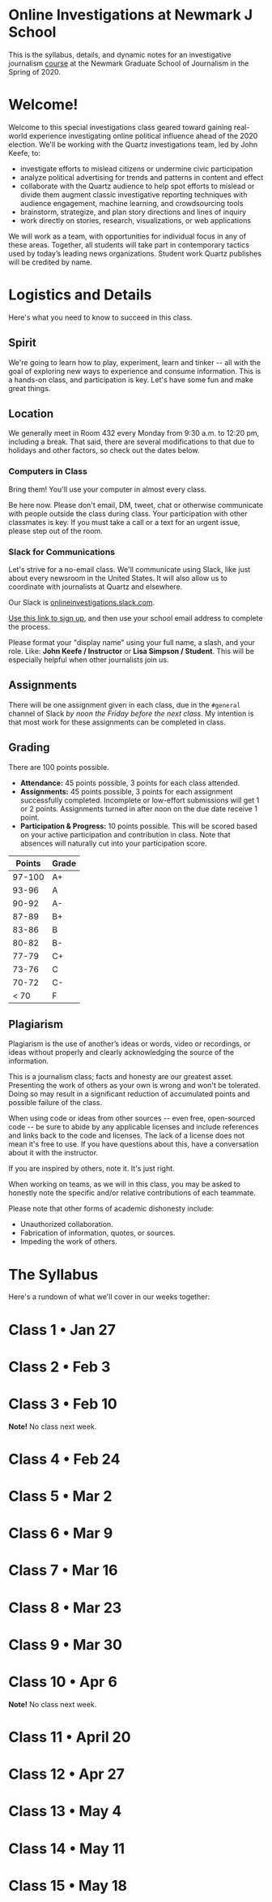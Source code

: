 # Online Investigations at Newmark J School

This is the syllabus, details, and dynamic notes for an investigative journalism [course](https://www.journalism.cuny.edu/courses/online-investigations-2020-election/) at the Newmark Graduate School of Journalism in the Spring of 2020.

# Welcome!

Welcome to this special investigations class geared toward gaining real-world experience investigating online political influence ahead of the 2020 election. We'll be working with the Quartz investigations team, led by John Keefe, to:

- investigate efforts to mislead citizens or undermine civic participation
- analyze political advertising for trends and patterns in content and effect
- collaborate with the Quartz audience to help spot efforts to mislead or divide them
augment classic investigative reporting techniques with audience engagement, machine learning, and crowdsourcing tools
- brainstorm, strategize, and plan story directions and lines of inquiry
- work directly on stories, research, visualizations, or web applications 

We will work as a team, with opportunities for individual focus in any of these areas. Together, all students will take part in contemporary tactics used by today’s leading news organizations. Student work Quartz publishes will be credited by name.

# Logistics and Details

Here's what you need to know to succeed in this class.

## Spirit

We're going to learn how to play, experiment, learn and tinker -- all with the goal of exploring new ways to experience and consume information. This is a hands-on class, and participation is key. Let's have some fun and make great things.

## Location

We generally meet in Room 432 every Monday from 9:30 a.m. to 12:20 pm, including a break. That said, there are several modifications to that due to holidays and other factors, so check out the dates below.

### Computers in Class

Bring them! You'll use your computer in almost every class.

Be here now. Please don't email, DM, tweet, chat or otherwise communicate with people outside the class during class. Your participation with other classmates is key. If you must take a call or a text for an urgent issue, please step out of the room.

### Slack for Communications

Let's strive for a no-email class. We'll communicate using Slack, like just about every newsroom in the United States. It will also allow us to coordinate with journalists at Quartz and elsewhere.

Our Slack is [onlineinvestigations.slack.com](https://onlineinvestigations.slack.com). 

[Use this link to sign up](https://join.slack.com/t/onlineinvestigations/signup), and then use your school email address to complete the process.

Please format your "display name" using your full name, a slash, and your role. Like: **John Keefe / Instructor** or **Lisa Simpson / Student**. This will be especially helpful when other journalists join us.

## Assignments

There will be one assignment given in each class, due in the `#general` channel of Slack _by noon the Friday before the next class_. My intention is that most work for these assignments can be completed in class.

## Grading

There are 100 points possible.

* **Attendance:** 45 points possible, 3 points for each class attended. 
* **Assignments:** 45 points possible, 3 points for each assignment successfully completed. Incomplete or low-effort submissions will get 1 or 2 points. Assignments turned in after noon on the due date receive 1 point.
* **Participation & Progress:** 10 points possible. This will be scored based on your active participation and contribution in class. Note that absences will naturally cut into your participation score.

| Points | Grade |
| ------ | ----- |
| 97-100 |  A+ |
| 93-96 | A |
| 90-92 | A- |
| 87-89 | B+ |
| 83-86 | B |
| 80-82 | B- |
| 77-79 | C+ |
| 73-76 | C |
| 70-72 | C- |
| < 70 | F |

## Plagiarism

Plagiarism is the use of another’s ideas or words, video or recordings, or ideas without properly and clearly acknowledging the source of the information.

This is a journalism class; facts and honesty are our greatest asset. Presenting the work of others as your own is wrong and won't be tolerated. Doing so may result in a significant reduction of accumulated points and possible failure of the class.

When using code or ideas from other sources -- even free, open-sourced code -- be sure to abide by any applicable licenses and include references and links back to the code and licenses. The lack of a license does not mean it's free to use. If you have questions about this, have a conversation about it with the instructor.

If you are inspired by others, note it. It's just right.

When working on teams, as we will in this class, you may be asked to honestly note the specific and/or relative contributions of each teammate.

Please note that other forms of academic dishonesty include:

- Unauthorized collaboration.
- Fabrication of information, quotes, or sources.
- Impeding the work of others.

# The Syllabus

Here's a rundown of what we'll cover in our weeks together:

# Class 1 • Jan 27

# Class 2 • Feb 3

# Class 3 • Feb 10

**Note!** No class next week.

# Class 4 • Feb 24

# Class 5 • Mar 2

# Class 6 • Mar 9

# Class 7 • Mar 16

# Class 8 • Mar 23

# Class 9 • Mar 30

# Class 10 • Apr 6

**Note!** No class next week.

# Class 11 • April 20

# Class 12 • Apr 27

# Class 13 • May 4

# Class 14 • May 11

# Class 15 • May 18


